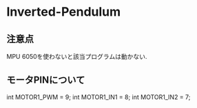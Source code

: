 # Inverted-Pendulum

## 注意点

MPU 6050を使わないと該当プログラムは動かない.

## モータPINについて

int MOTOR1_PWM = 9;
int MOTOR1_IN1 = 8;
int MOTOR1_IN2 = 7;
